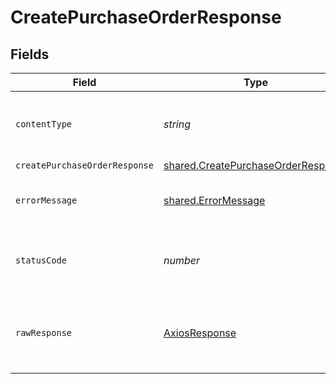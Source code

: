 # CreatePurchaseOrderResponse


## Fields

| Field                                                                                           | Type                                                                                            | Required                                                                                        | Description                                                                                     |
| ----------------------------------------------------------------------------------------------- | ----------------------------------------------------------------------------------------------- | ----------------------------------------------------------------------------------------------- | ----------------------------------------------------------------------------------------------- |
| `contentType`                                                                                   | *string*                                                                                        | :heavy_check_mark:                                                                              | HTTP response content type for this operation                                                   |
| `createPurchaseOrderResponse`                                                                   | [shared.CreatePurchaseOrderResponse](../../../sdk/models/shared/createpurchaseorderresponse.md) | :heavy_minus_sign:                                                                              | Success                                                                                         |
| `errorMessage`                                                                                  | [shared.ErrorMessage](../../../sdk/models/shared/errormessage.md)                               | :heavy_minus_sign:                                                                              | The request made is not valid.                                                                  |
| `statusCode`                                                                                    | *number*                                                                                        | :heavy_check_mark:                                                                              | HTTP response status code for this operation                                                    |
| `rawResponse`                                                                                   | [AxiosResponse](https://axios-http.com/docs/res_schema)                                         | :heavy_minus_sign:                                                                              | Raw HTTP response; suitable for custom response parsing                                         |
